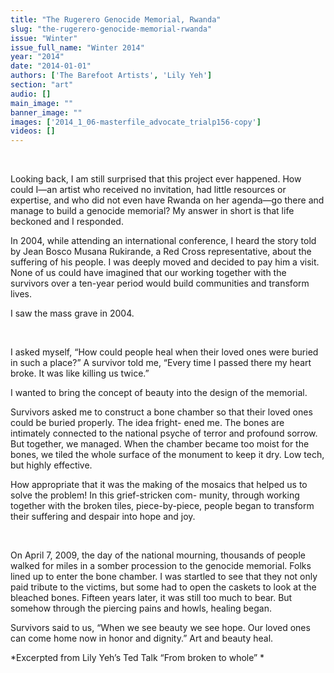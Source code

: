 ```yaml
---
title: "The Rugerero Genocide Memorial, Rwanda"
slug: "the-rugerero-genocide-memorial-rwanda"
issue: "Winter"
issue_full_name: "Winter 2014"
year: "2014"
date: "2014-01-01"
authors: ['The Barefoot Artists', 'Lily Yeh']
section: "art"
audio: []
main_image: ""
banner_image: ""
images: ['2014_1_06-masterfile_advocate_trialp156-copy']
videos: []
---
```

 

Looking back, I am still surprised that this project ever happened. How could I—an artist who received no invitation, had little resources or expertise, and who did not even have Rwanda on her agenda—go there and manage to build a genocide memorial? My answer in short is that life beckoned and I responded. 

 In 2004, while attending an international conference, I heard the story told by Jean Bosco Musana Rukirande, a Red Cross representative, about the suffering of his people. I was deeply moved and decided to pay him a visit. None of us could have imagined that our working together with the survivors over a ten-year period would build communities and transform lives. 

 I saw the mass grave in 2004. 

 

I asked myself, “How could people heal when their loved ones were buried in such a place?” A survivor told me, “Every time I passed there my heart broke. It was like killing us twice.” 

 I wanted to bring the concept of beauty into the design of the memorial. 

 Survivors asked me to construct a bone chamber so that their loved ones could be buried properly. The idea fright- ened me. The bones are intimately connected to the national psyche of terror and profound sorrow. But together, we managed. When the chamber became too moist for the bones, we tiled the whole surface of the monument to keep it dry. Low tech, but highly effective. 

 How appropriate that it was the making of the mosaics that helped us to solve the problem! In this grief-stricken com- munity, through working together with the broken tiles, piece-by-piece, people began to transform their suffering and despair into hope and joy.

 

On April 7, 2009, the day of the national mourning, thousands of people walked for miles in a somber procession to the genocide memorial. Folks lined up to enter the bone chamber. I was startled to see that they not only paid tribute to the victims, but some had to open the caskets to look at the bleached bones. Fifteen years later, it was still too much to bear. But somehow through the piercing pains and howls, healing began. 

 Survivors said to us, “When we see beauty we see hope. Our loved ones can come home now in honor and dignity.” Art and beauty heal. 

 *Excerpted from Lily Yeh’s Ted Talk “From broken to whole” *

 

